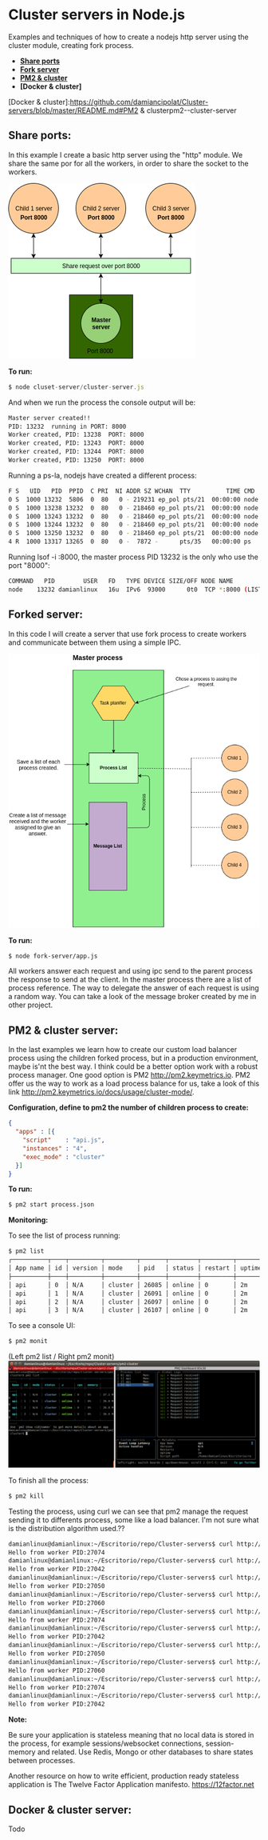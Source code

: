 # Cluster servers in Node.js
Examples and techniques of how to create a nodejs http server using the cluster module, creating fork process.

- **[Share ports]**
- **[Fork server]**
- **[PM2 & cluster]**
- **[Docker & cluster]**

[Share ports]:https://github.com/damiancipolat/Cluster-servers/blob/master/README.md#share-ports
[Fork server]:https://github.com/damiancipolat/Cluster-servers/blob/master/README.md#forked-server
[PM2 & cluster]:https://github.com/damiancipolat/Cluster-servers/blob/master/README.md#pm2--cluster-server
[Docker & cluster]:https://github.com/damiancipolat/Cluster-servers/blob/master/README.md#PM2 & clusterpm2--cluster-server

## Share ports:
In this example I create a basic http server using the "http" module. We share the same por for all the workers, in order to share the socket to the workers.

![N|Solid](https://github.com/damiancipolat/Cluster-servers/blob/master/doc/sharing-ports.png?raw=true)

**To run:**

```js
$ node cluset-server/cluster-server.js
```

And when we run the process the console output will be:

```sh
Master server created!!
PID: 13232  running in PORT: 8000
Worker created, PID: 13238  PORT: 8000
Worker created, PID: 13243  PORT: 8000
Worker created, PID: 13244  PORT: 8000
Worker created, PID: 13250  PORT: 8000
```

Running a ps-la, nodejs have created a different process:

```sh
F S   UID   PID  PPID  C PRI  NI ADDR SZ WCHAN  TTY          TIME CMD
0 S  1000 13232  5806  0  80   0 - 219231 ep_pol pts/21  00:00:00 node
0 S  1000 13238 13232  0  80   0 - 218460 ep_pol pts/21  00:00:00 node
0 S  1000 13243 13232  0  80   0 - 218460 ep_pol pts/21  00:00:00 node
0 S  1000 13244 13232  0  80   0 - 218460 ep_pol pts/21  00:00:00 node
0 S  1000 13250 13232  0  80   0 - 218460 ep_pol pts/21  00:00:00 node
4 R  1000 13317 13265  0  80   0 -  7872 -      pts/35   00:00:00 ps
```

Running lsof -i :8000, the master process PID 13232 is the only who use the port "8000":

```sh
COMMAND   PID        USER   FD   TYPE DEVICE SIZE/OFF NODE NAME
node    13232 damianlinux   16u  IPv6  93000      0t0  TCP *:8000 (LISTEN)
```

## Forked server:
In this code I will create a server that use fork process to create workers and communicate between them using a simple IPC.

![N|Solid](https://github.com/damiancipolat/Cluster-servers/blob/master/doc/message.png?raw=true)

**To run:**

```sh
$ node fork-server/app.js
```

All workers answer each request and using ipc send to the parent process the response to send at the client. In the master process there are a list of process reference. The way to delegate the answer of each request is using a random way. You can take a look of the message broker created by me in other project.

## PM2 & cluster server:
In the last examples we learn how to create our custom load balancer process using the children forked process, but in a production environment, maybe is'nt the best way. I think could be a better option work with a robust process manager. One good option is PM2 http://pm2.keymetrics.io. PM2 offer us the way to work as a load process balance for us, take a look of this link http://pm2.keymetrics.io/docs/usage/cluster-mode/.

**Configuration, define to pm2 the number of children process to create:**

```json
{
  "apps" : [{
    "script"    : "api.js",
    "instances" : "4",
    "exec_mode" : "cluster" 
  }]
}
```

**To run:**

```sh
$ pm2 start process.json
```

**Monitoring:**

To see the list of process running:

```sh
$ pm2 list
┌──────────┬────┬─────────┬─────────┬───────┬────────┬─────────┬────────┬─────┬───────────┬─────────────┬──────────┐
│ App name │ id │ version │ mode    │ pid   │ status │ restart │ uptime │ cpu │ mem       │ user        │ watching │
├──────────┼────┼─────────┼─────────┼───────┼────────┼─────────┼────────┼─────┼───────────┼─────────────┼──────────┤
│ api      │ 0  │ N/A     │ cluster │ 26085 │ online │ 0       │ 2m     │ 0%  │ 37.3 MB   │ damianlinux │ disabled │
│ api      │ 1  │ N/A     │ cluster │ 26091 │ online │ 0       │ 2m     │ 0%  │ 37.1 MB   │ damianlinux │ disabled │
│ api      │ 2  │ N/A     │ cluster │ 26097 │ online │ 0       │ 2m     │ 0%  │ 36.8 MB   │ damianlinux │ disabled │
│ api      │ 3  │ N/A     │ cluster │ 26107 │ online │ 0       │ 2m     │ 0%  │ 37.2 MB   │ damianlinux │ disabled |

```

To see a console UI:

```sh
$ pm2 monit
```

(Left pm2 list / Right pm2 monit)
![N|Solid](https://github.com/damiancipolat/Cluster-servers/blob/master/doc/pm2-monit.png?raw=true)

To finish all the process:

```sh
$ pm2 kill
```

Testing the process, using curl we can see that pm2 manage the request sending it to differents process, some like a load balancer. I'm not sure what is the distribution algorithm used.??

```sh
damianlinux@damianlinux:~/Escritorio/repo/Cluster-servers$ curl http://127.0.0.1:8000
Hello from worker PID:27074
damianlinux@damianlinux:~/Escritorio/repo/Cluster-servers$ curl http://127.0.0.1:8000
Hello from worker PID:27042
damianlinux@damianlinux:~/Escritorio/repo/Cluster-servers$ curl http://127.0.0.1:8000
Hello from worker PID:27050
damianlinux@damianlinux:~/Escritorio/repo/Cluster-servers$ curl http://127.0.0.1:8000
Hello from worker PID:27060
damianlinux@damianlinux:~/Escritorio/repo/Cluster-servers$ curl http://127.0.0.1:8000
Hello from worker PID:27074
damianlinux@damianlinux:~/Escritorio/repo/Cluster-servers$ curl http://127.0.0.1:8000
Hello from worker PID:27042
damianlinux@damianlinux:~/Escritorio/repo/Cluster-servers$ curl http://127.0.0.1:8000
Hello from worker PID:27050
damianlinux@damianlinux:~/Escritorio/repo/Cluster-servers$ curl http://127.0.0.1:8000
Hello from worker PID:27060
damianlinux@damianlinux:~/Escritorio/repo/Cluster-servers$ curl http://127.0.0.1:8000
Hello from worker PID:27074
damianlinux@damianlinux:~/Escritorio/repo/Cluster-servers$ curl http://127.0.0.1:8000
Hello from worker PID:27042

```

**Note:**

Be sure your application is stateless meaning that no local data is stored in the process, for example sessions/websocket connections, session-memory and related. Use Redis, Mongo or other databases to share states between processes.

Another resource on how to write efficient, production ready stateless application is The Twelve Factor Application manifesto. https://12factor.net

## Docker & cluster server:
Todo

